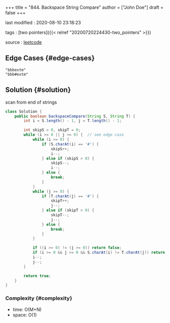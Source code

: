 +++
title = "844. Backspace String Compare"
author = ["John Doe"]
draft = false
+++

last modified
: 2020-08-10 23:18:23


tags
: [two pointers]({{< relref "20200720224430-two_pointers" >}})

source
: [leetcode](https://leetcode.com/problems/backspace-string-compare/)


## Edge Cases {#edge-cases}

```nil
"bbbextm"
"bbb#extm"
```


## Solution {#solution}

scan from end of strings

```java
class Solution {
    public boolean backspaceCompare(String S, String T) {
        int i = S.length() - 1, j = T.length() - 1;

        int skipS = 0, skipT = 0;
        while (i >= 0 || j >= 0) {  // see edge case
            while (i >= 0) {
                if (S.charAt(i) == '#') {
                    skipS++;
                    i--;
                } else if (skipS > 0) {
                    skipS--;
                    i--;
                } else {
                    break;
                }
            }
            while (j >= 0) {
                if (T.charAt(j) == '#') {
                    skipT++;
                    j--;
                } else if (skipT > 0) {
                    skipT--;
                    j--;
                } else {
                    break;
                }
            }

            if ((i >= 0) != (j >= 0)) return false;
            if (i >= 0 && j >= 0 && S.charAt(i) != T.charAt(j)) return false;
            i--;
            j--;
        }

        return true;
    }
}
```


### Complexity {#complexity}

-   time: O(M+N)
-   space: O(1)
